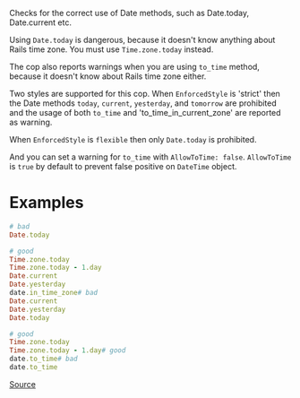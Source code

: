 
Checks for the correct use of Date methods,
such as Date.today, Date.current etc.

Using `Date.today` is dangerous, because it doesn't know anything about
Rails time zone. You must use `Time.zone.today` instead.

The cop also reports warnings when you are using `to_time` method,
because it doesn't know about Rails time zone either.

Two styles are supported for this cop. When `EnforcedStyle` is 'strict'
then the Date methods `today`, `current`, `yesterday`, and `tomorrow`
are prohibited and the usage of both `to_time`
and 'to_time_in_current_zone' are reported as warning.

When `EnforcedStyle` is `flexible` then only `Date.today` is prohibited.

And you can set a warning for `to_time` with `AllowToTime: false`.
`AllowToTime` is `true` by default to prevent false positive on `DateTime` object.

# Examples

```ruby
# bad
Date.today

# good
Time.zone.today
Time.zone.today - 1.day
Date.current
Date.yesterday
date.in_time_zone# bad
Date.current
Date.yesterday
Date.today

# good
Time.zone.today
Time.zone.today - 1.day# good
date.to_time# bad
date.to_time
```

[Source](http://www.rubydoc.info/gems/rubocop/RuboCop/Cop/Rails/Date)